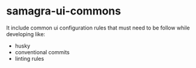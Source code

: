 # samagra-ui-commons
It include common ui configuration rules that must need to be follow while developing like:
  * husky
  * conventional commits
  * linting rules
